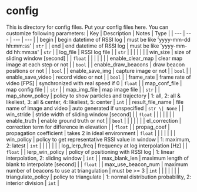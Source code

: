# config

This is directory for config files.
Put your config files here.
You can customize following parameters:
| Key                  | Description                                       | Notes                                                                | Type          |
| ---                  | ---                                               | ---                                                                  | ---           |
| begin                | begin datetime of RSSI log                        | must be like 'yyyy-mm-dd hh:mm:ss'                                   | `str`         |
| end                  | end datetime of RSSI log                          | must be like 'yyyy-mm-dd hh:mm:ss'                                   | `str`         |
| log_file             | RSSI log file                                     |                                                                      | `str`         |
|                      |                                                   |                                                                      |               |
| win_size             | size of sliding window [second]                   |                                                                      | `float`       |
|                      |                                                   |                                                                      |               |
| enable_clear_map     | clear map image at each step or not               |                                                                      | `bool`        |
| enable_draw_beacons  | draw beacon positions or not                      |                                                                      | `bool`        |
| enable_save_img      | capture image or not                              |                                                                      | `bool`        |
| enable_save_video    | record video or not                               |                                                                      | `bool`        |
| frame_rate           | frame rate of video [FPS]                         | synchronized with real speed if 0                                    | `float`       |
| map_conf_file        | map config file                                   |                                                                      | `str`         |
| map_img_file         | map image file                                    |                                                                      | `str`         |
| map_show_policy      | policy to show particles and trajectory           | 1: all, 2: all & likeliest, 3: all & center, 4: likeliest, 5: center | `int`         |
| result_file_name     | file name of image and video                      | auto generated if unspecified                                        | `str \| None` |
| win_stride           | stride width of sliding window [second]           |                                                                      | `float`       |
|                      |                                                   |                                                                      |               |
| enable_truth         | enable ground truth or not                        |                                                                      | `bool`        |
|                      |                                                   |                                                                      |               |
| el_correction        | correction term for difference in elevation       |                                                                      | `float`       |
| propag_coef          | propagation coefficient                           | takes 2 in ideal environment                                         | `float`       |
|                      |                                                   |                                                                      |               |
| win_policy           | policy to get representative RSSI value in window | 1: maximum, 2: latest                                                | `int`         |
|                      |                                                   |                                                                      |               |
| log_lerp_freq        | frequency at log interpolation [Hz]               |                                                                      | `float`       |
| lerp_win_policy      | policy of positioning with RSSI log               | 1: linear interpolation, 2: sliding window                           | `int`         |
| max_blank_len        | maximum length of blank to interpolate [second]   |                                                                      | `float`       |
| max_use_beacon_num   | maximum number of beacons to use at triangulation | must be >= 3                                                         | `int`         |
|                      |                                                   |                                                                      |               |
| triangulate_policy   | policy to triangulate                             | 1: normal distribution probability, 2: interior division             | `int`         |
